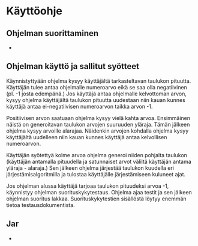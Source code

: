 # Käyttöohje

## Ohjelman suorittaminen

-


## Ohjelman käyttö ja sallitut syötteet

Käynnistyttyään ohjelma kysyy käyttäjältä tarkasteltavan taulukon pituutta. Käyttäjän tulee antaa ohjelmalle numeroarvo eikä se saa olla negatiivinen (pl. -1 josta edempänä.) Jos käyttäjä antaa ohjelmalle kelvottoman arvon, kysyy ohjelma käyttäjältä taulukon pituutta uudestaan niin kauan kunnes käyttäjä antaa ei-negatiivisen numeroarvon taikka arvon -1.

Positiivisen arvon saatuaan ohjelma kysyy vielä kahta arvoa. Ensimmäinen näistä on generoitavan taulukon arvojen suuruuden yläraja. Tämän jälkeen ohjelma kysyy arvoille alarajaa. Näidenkin arvojen kohdalla ohjelma kysyy käyttäjältä uudelleen niin kauan kunnes käyttäjä antaa kelvollisen numeroarvon.

Käyttäjän syötettyä kolme arvoa ohjelma generoi niiden pohjalta taulukon (käyttäjän antamalla pituudella ja satunnaiset arvot väliltä käyttäjän antama yläraja - alaraja.) Sen jälkeen ohjelma järjestää taulukon kuudella eri järjestämisalgoritmilla ja tulostaa käyttäjälle järjestämiseen kuluneet ajat.


Jos ohjelman alussa käyttäjä tarjoaa taulukon pituudeksi arvoa -1, käynnistyy ohjelman suorituskykytestaus. Ohjelma ajaa testit ja sen jälkeen ohjelman suoritus lakkaa. Suorituskykytestien sisällöstä löytyy enemmän tietoa testausdokumentista.


## Jar

-